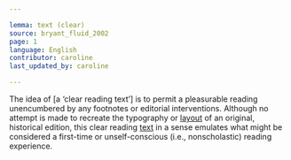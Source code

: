 ```yaml
---

lemma: text (clear)
source: bryant_fluid_2002
page: 1
language: English
contributor: caroline
last_updated_by: caroline

---
```


The idea of [a ‘clear reading text’] is to permit a pleasurable reading unencumbered by any footnotes or editorial interventions. Although no attempt is made to recreate the typography or [layout](layout.html) of an original, historical edition, this clear reading [text](text.html) in a sense emulates what might be considered a first-time or unself-conscious (i.e., nonscholastic) reading experience.
